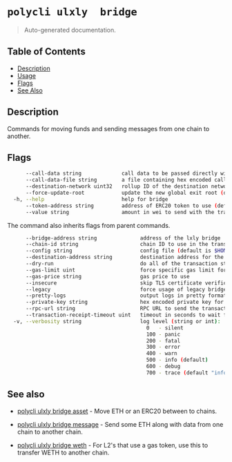 # `polycli ulxly  bridge`

> Auto-generated documentation.

## Table of Contents

- [Description](#description)
- [Usage](#usage)
- [Flags](#flags)
- [See Also](#see-also)

## Description

Commands for moving funds and sending messages from one chain to another.

## Flags

```bash
      --call-data string             call data to be passed directly with bridge-message or as an ERC20 Permit (default "0x")
      --call-data-file string        a file containing hex encoded call data
      --destination-network uint32   rollup ID of the destination network
      --force-update-root            update the new global exit root (default true)
  -h, --help                         help for bridge
      --token-address string         address of ERC20 token to use (default "0x0000000000000000000000000000000000000000")
      --value string                 amount in wei to send with the transaction (default "0")
```

The command also inherits flags from parent commands.

```bash
      --bridge-address string              address of the lxly bridge
      --chain-id string                    chain ID to use in the transaction
      --config string                      config file (default is $HOME/.polygon-cli.yaml)
      --destination-address string         destination address for the bridge
      --dry-run                            do all of the transaction steps but do not send the transaction
      --gas-limit uint                     force specific gas limit for transaction
      --gas-price string                   gas price to use
      --insecure                           skip TLS certificate verification
      --legacy                             force usage of legacy bridge service (default true)
      --pretty-logs                        output logs in pretty format instead of JSON (default true)
      --private-key string                 hex encoded private key for sending transaction
      --rpc-url string                     RPC URL to send the transaction
      --transaction-receipt-timeout uint   timeout in seconds to wait for transaction receipt confirmation (default 60)
  -v, --verbosity string                   log level (string or int):
                                             0   - silent
                                             100 - panic
                                             200 - fatal
                                             300 - error
                                             400 - warn
                                             500 - info (default)
                                             600 - debug
                                             700 - trace (default "info")
```

## See also

- [polycli ulxly bridge asset](polycli_ulxly_bridge_asset.md) - Move ETH or an ERC20 between to chains.

- [polycli ulxly bridge message](polycli_ulxly_bridge_message.md) - Send some ETH along with data from one chain to another chain.

- [polycli ulxly bridge weth](polycli_ulxly_bridge_weth.md) - For L2's that use a gas token, use this to transfer WETH to another chain.

